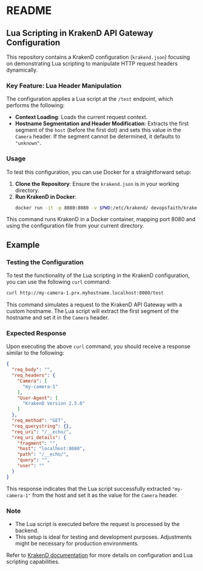# README

## Lua Scripting in KrakenD API Gateway Configuration

This repository contains a KrakenD configuration (`krakend.json`) focusing on demonstrating Lua scripting to manipulate HTTP request headers dynamically.

### Key Feature: Lua Header Manipulation

The configuration applies a Lua script at the `/test` endpoint, which performs the following:

- **Context Loading**: Loads the current request context.
- **Hostname Segmentation and Header Modification**: Extracts the first segment of the `host` (before the first dot) and sets this value in the `Camera` header. If the segment cannot be determined, it defaults to `"unknown"`.

### Usage

To test this configuration, you can use Docker for a straightforward setup:

1. **Clone the Repository**: Ensure the `krakend.json` is in your working directory.
2. **Run KrakenD in Docker**:
   ```sh
   docker run -it -p 8080:8080 -v $PWD:/etc/krakend/ devopsfaith/krakend:watch run -d -c krakend.json
   ```

This command runs KrakenD in a Docker container, mapping port 8080 and using the configuration file from your current directory.

## Example

### Testing the Configuration

To test the functionality of the Lua scripting in the KrakenD configuration, you can use the following `curl` command:

```sh
curl http://my-camera-1.prx.myhostname.localhost:8080/test
```

This command simulates a request to the KrakenD API Gateway with a custom hostname. The Lua script will extract the first segment of the hostname and set it in the `Camera` header.

### Expected Response

Upon executing the above `curl` command, you should receive a response similar to the following:

```json
{
  "req_body": "",
  "req_headers": {
    "Camera": [
      "my-camera-1"
    ],
    "User-Agent": [
      "KrakenD Version 2.5.0"
    ]
  },
  "req_method": "GET",
  "req_querystring": {},
  "req_uri": "/__echo/",
  "req_uri_details": {
    "fragment": "",
    "host": "localhost:8080",
    "path": "/__echo/",
    "query": "",
    "user": ""
  }
}
```

This response indicates that the Lua script successfully extracted `"my-camera-1"` from the host and set it as the value for the `Camera` header.

### Note

- The Lua script is executed before the request is processed by the backend.
- This setup is ideal for testing and development purposes. Adjustments might be necessary for production environments.

Refer to [KrakenD documentation](https://www.krakend.io/docs/enterprise/endpoints/lua/) for more details on configuration and Lua scripting capabilities.
